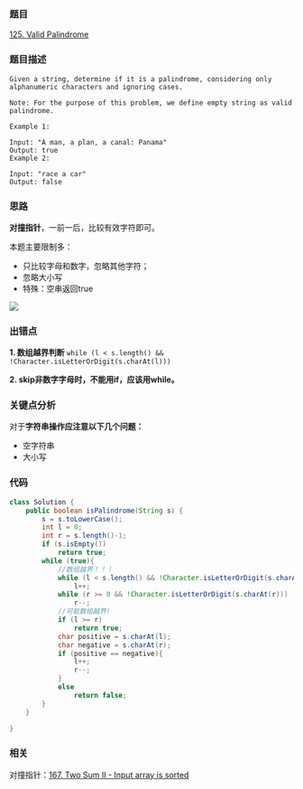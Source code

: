 ### 题目
[125. Valid Palindrome](https://leetcode.com/problems/valid-palindrome/)
### 题目描述
```
Given a string, determine if it is a palindrome, considering only alphanumeric characters and ignoring cases.

Note: For the purpose of this problem, we define empty string as valid palindrome.

Example 1:

Input: "A man, a plan, a canal: Panama"
Output: true
Example 2:

Input: "race a car"
Output: false
```

### 思路
**对撞指针**，一前一后，比较有效字符即可。

本题主要限制多：

* 只比较字母和数字，忽略其他字符；
* 忽略大小写
* 特殊：空串返回true

![](<https://bucket-1257126549.cos.ap-guangzhou.myqcloud.com/blog/pvbiv.gif>)

### 出错点
**1. 数组越界判断** ```while (l < s.length() && !Character.isLetterOrDigit(s.charAt(l)))```

**2. skip非数字字母时，不能用if，应该用while。**

### 关键点分析
对于**字符串操作应注意以下几个问题：**

* 空字符串
* 大小写

### 代码
```java
class Solution {
    public boolean isPalindrome(String s) {
        s = s.toLowerCase();
        int l = 0;
        int r = s.length()-1;
        if (s.isEmpty())
            return true;
        while (true){
            //数组越界！！！
            while (l < s.length() && !Character.isLetterOrDigit(s.charAt(l)))
                l++;
            while (r >= 0 && !Character.isLetterOrDigit(s.charAt(r)))
                r--;
            //可能数组越界!
            if (l >= r)
                return true;
            char positive = s.charAt(l);
            char negative = s.charAt(r);
            if (positive == negative){
                l++;
                r--;
            }
            else
                return false;
        }
    }

}
```

### 相关
对撞指针：[167. Two Sum II - Input array is sorted](https://github.com/zhangbotong/LeetCode/blob/master/problems/167.%20Two%20Sum%20II%20-%20Input%20array%20is%20sorted%20.md)